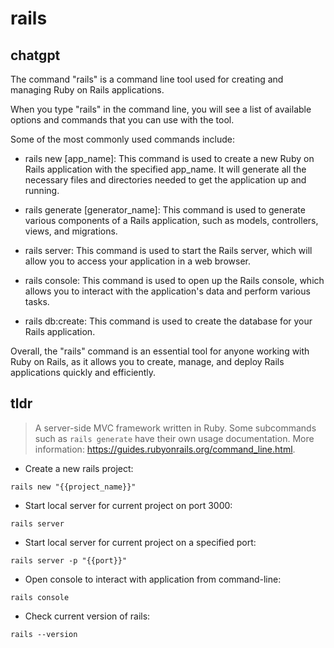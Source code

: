 # rails 
## chatgpt 
The command "rails" is a command line tool used for creating and managing Ruby on Rails applications. 

When you type "rails" in the command line, you will see a list of available options and commands that you can use with the tool. 

Some of the most commonly used commands include: 

- rails new [app_name]: This command is used to create a new Ruby on Rails application with the specified app_name. It will generate all the necessary files and directories needed to get the application up and running.

- rails generate [generator_name]: This command is used to generate various components of a Rails application, such as models, controllers, views, and migrations.

- rails server: This command is used to start the Rails server, which will allow you to access your application in a web browser.

- rails console: This command is used to open up the Rails console, which allows you to interact with the application's data and perform various tasks.

- rails db:create: This command is used to create the database for your Rails application.

Overall, the "rails" command is an essential tool for anyone working with Ruby on Rails, as it allows you to create, manage, and deploy Rails applications quickly and efficiently. 

## tldr 
 
> A server-side MVC framework written in Ruby.
> Some subcommands such as `rails generate` have their own usage documentation.
> More information: <https://guides.rubyonrails.org/command_line.html>.

- Create a new rails project:

`rails new "{{project_name}}"`

- Start local server for current project on port 3000:

`rails server`

- Start local server for current project on a specified port:

`rails server -p "{{port}}"`

- Open console to interact with application from command-line:

`rails console`

- Check current version of rails:

`rails --version`
